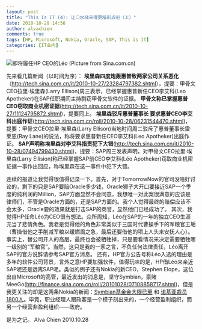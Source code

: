 ```yaml
---
layout: post
title: "This Is IT (4): 让口水战来得更精彩点吧（上）"
date: 2010-10-28 14:56
author: alvachien
comments: true
tags: [HP, Microsoft, Nokia, Oracle, SAP, This is IT]
categories: [IT业内]
---
```


![即将履任HP CEO的Léo (Picture from Sina.com.cn)](http://i1.sinaimg.cn/IT/cr/2010/1027/2538490283.jpg)

先来看几篇新闻（以时间为序）：
**埃里森四度炮轰惠普致两家公司关系恶化**（<a href="http://tech.sina.com.cn/it/2010-10-27/23284797382.shtml">http://tech.sina.com.cn/it/2010-10-27/23284797382.shtml</a>），提要：甲骨文CEO拉里·埃里森(Larry Ellison)周三表示，已经掌握惠普新任CEO李艾科(Leo Apotheker)在SAP任职期间主持剽窃甲骨文软件的证据。
**甲骨文称已掌握惠普CEO窃取商业机密证据**(<a href="http://tech.sina.com.cn/it/2010-10-27/11124795872.shtml">http://tech.sina.com.cn/it/2010-10-27/11124795872.shtml</a>)，提要同上。
**埃里森驳斥惠普董事长 要求惠普CEO李艾科出庭作证**(<a href="http://tech.sina.com.cn/roll/2010-10-28/06231544470.shtml">http://tech.sina.com.cn/roll/2010-10-28/06231544470.shtml</a>)，提要：甲骨文CEO拉里·埃里森(Larry Ellison)当地时间周二驳斥了惠普董事长雷·莱恩(Ray Lane)的说法，称将要求惠普新任CEO李艾科(Leo Apotheker)出庭作证。
**SAP声明称埃里森对李艾科指责犯下大错**(<a href="http://tech.sina.com.cn/it/2010-10-28/07494799430.shtml">http://tech.sina.com.cn/it/2010-10-28/07494799430.shtml</a>)，提要：SAP周三发表声明，对甲骨文CEO拉里·埃里森(Larry Ellision)称已经掌握SAP前CEO李艾科(Léo Apotheker)窃取商业机密证据一事作出回应，称埃里森在这一事件中犯下大错。

连续的报道让我觉得很值得记录一下。首先，对于TomorrowNow的官司没啥好讨论的，剩下的只是SAP要赔Oracle多少钱，Oracle狮子大开口要接近SAP一个季度的纯利润的Million，SAP方面显然不会同意，我想唯一对此案很满意的应该是律师们，不管是Oracle方面的，还是SAP方面的。我个人觉得最终的赔偿应该不会太多，Oracle要的效果就是打击SAP的商誉，显然他们已经成功了。
其次，我觉得HP任命Léo为CEO很有想法。众所周知，Léo在SAP的一年的独立CEO生涯充当了悲情角色。我老是觉得他的角色非常类似于三国时代曹操手下的军粮官王垢（曹操借他之手削减军粮以缓燃眉之急，最后还要借他的项上人头来安抚人心）。事实上，替公司开人的高层，最终也会被牺牲掉，只是要看情况来决定需要牺牲哪一级别的“军粮官”。当然，这只是我的一家之言，不负任何法律责任，Léo离开SAP的官方说辞请参考SAP官方消息。
还有，HP官方公告号称Léo入选的理由是多年的软件公司背景，言外之意HP要加强软件，值得玩味的是，HP借Léo来亲近SAP呢还是远离SAP呢。类似的例子还有Nokia的新CEO，Stephen Elope，这位出自Microsoft的高管，最近发出的消息是，坚守Symbian，豪赌MeeGo(<a href="http://finance.sina.com.cn/roll/20101028/07108858717.shtml">http://finance.sina.com.cn/roll/20101028/07108858717.shtml</a>)，但是我更关注的却是这两条Nokia的新闻：<a href="http://tech.sina.com.cn/s/2010-10-26/15114791146.shtml" target="_blank">Symbian基金会大限已至</a> 和 <a href="http://tech.sina.com.cn/t/2010-10-25/20144786472.shtml" target="_blank">诺基亚裁员1800人</a>。毕竟，职业经理人跟政客是一个模子刻出来的，一个经营盈利组织，而另一个经营非盈利组织——政府。

是为之记。
Alva Chien
2010.10.28
